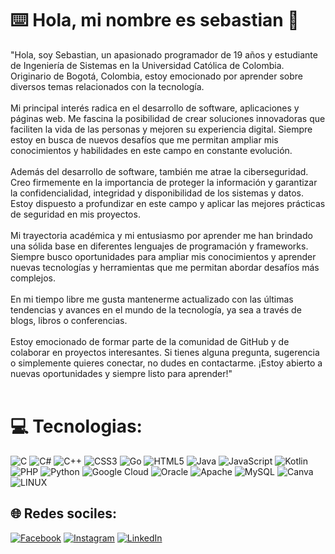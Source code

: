 # ⌨️ Hola, mi nombre es sebastian 👋
"Hola, soy Sebastian, un apasionado programador de 19 años y estudiante de Ingeniería de Sistemas en la Universidad Católica de Colombia. Originario de Bogotá, Colombia, estoy emocionado por aprender sobre diversos temas relacionados con la tecnología.<br><br>Mi principal interés radica en el desarrollo de software, aplicaciones y páginas web. Me fascina la posibilidad de crear soluciones innovadoras que faciliten la vida de las personas y mejoren su experiencia digital. Siempre estoy en busca de nuevos desafíos que me permitan ampliar mis conocimientos y habilidades en este campo en constante evolución.<br><br>Además del desarrollo de software, también me atrae la ciberseguridad. Creo firmemente en la importancia de proteger la información y garantizar la confidencialidad, integridad y disponibilidad de los sistemas y datos. Estoy dispuesto a profundizar en este campo y aplicar las mejores prácticas de seguridad en mis proyectos.<br><br>Mi trayectoria académica y mi entusiasmo por aprender me han brindado una sólida base en diferentes lenguajes de programación y frameworks. Siempre busco oportunidades para ampliar mis conocimientos y aprender nuevas tecnologías y herramientas que me permitan abordar desafíos más complejos.<br><br>En mi tiempo libre me gusta mantenerme actualizado con las últimas tendencias y avances en el mundo de la tecnología, ya sea a través de blogs, libros o conferencias.<br><br>Estoy emocionado de formar parte de la comunidad de GitHub y de colaborar en proyectos interesantes. Si tienes alguna pregunta, sugerencia o simplemente quieres conectar, no dudes en contactarme. ¡Estoy abierto a nuevas oportunidades y siempre listo para aprender!"<br><br>


# 💻 Tecnologias:
![C](https://img.shields.io/badge/c-%2300599C.svg?style=for-the-badge&logo=c&logoColor=white) ![C#](https://img.shields.io/badge/c%23-%23239120.svg?style=for-the-badge&logo=c-sharp&logoColor=white) ![C++](https://img.shields.io/badge/c++-%2300599C.svg?style=for-the-badge&logo=c%2B%2B&logoColor=white) ![CSS3](https://img.shields.io/badge/css3-%231572B6.svg?style=for-the-badge&logo=css3&logoColor=white) ![Go](https://img.shields.io/badge/go-%2300ADD8.svg?style=for-the-badge&logo=go&logoColor=white) ![HTML5](https://img.shields.io/badge/html5-%23E34F26.svg?style=for-the-badge&logo=html5&logoColor=white) ![Java](https://img.shields.io/badge/java-%23ED8B00.svg?style=for-the-badge&logo=java&logoColor=white) ![JavaScript](https://img.shields.io/badge/javascript-%23323330.svg?style=for-the-badge&logo=javascript&logoColor=%23F7DF1E) ![Kotlin](https://img.shields.io/badge/kotlin-%230095D5.svg?style=for-the-badge&logo=kotlin&logoColor=white) ![PHP](https://img.shields.io/badge/php-%23777BB4.svg?style=for-the-badge&logo=php&logoColor=white) ![Python](https://img.shields.io/badge/python-3670A0?style=for-the-badge&logo=python&logoColor=ffdd54) ![Google Cloud](https://img.shields.io/badge/Google%20Cloud-%234285F4.svg?style=for-the-badge&logo=google-cloud&logoColor=white) ![Oracle](https://img.shields.io/badge/Oracle-F80000?style=for-the-badge&logo=oracle&logoColor=white) ![Apache](https://img.shields.io/badge/apache-%23D42029.svg?style=for-the-badge&logo=apache&logoColor=white) ![MySQL](https://img.shields.io/badge/mysql-%2300f.svg?style=for-the-badge&logo=mysql&logoColor=white) ![Canva](https://img.shields.io/badge/Canva-%2300C4CC.svg?style=for-the-badge&logo=Canva&logoColor=white) ![LINUX](https://img.shields.io/badge/Linux-FCC624?style=for-the-badge&logo=linux&logoColor=black)

## 🌐 Redes sociles:
[![Facebook](https://img.shields.io/badge/Facebook-%231877F2.svg?logo=Facebook&logoColor=white)](https://www.facebook.com/profile.php?id=100011199587636) [![Instagram](https://img.shields.io/badge/Instagram-%23E4405F.svg?logo=Instagram&logoColor=white)](https://instagram.com/seb_abello) [![LinkedIn](https://img.shields.io/badge/LinkedIn-%230077B5.svg?logo=linkedin&logoColor=white)](https://www.linkedin.com/in/juan-sebastian-abello-urue%C3%B1a-85a2b8210/) 

